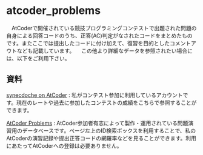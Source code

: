 # atcoder_problems
　AtCoderで開催されている競技プログラミングコンテストで出題された問題の自身による回答コードのうち、正答(AC)判定がなされたコードをまとめたものです。またここでは提出したコードに付け加えて、復習を目的としたコメントアウトなども記載しています。
　この他より詳細なデータを参照されたい場合には、以下をご利用下さい。

## 資料
[synecdoche on AtCoder](https://atcoder.jp/users/synecdoche) :
私がコンテスト参加に利用しているアカウントです。現在のレートや過去に参加したコンテストの成績をこちらで参照することができます。

[AtCoder Problems](https://kenkoooo.com/atcoder#/table/) :
AtCoder参加者有志によって製作・運用されている問題演習用のデータベースです。ページ左上のID検索ボックスを利用することで、私のAtCoderの演習記録や提出正答コードの網羅率などを見ることができます。利用にあたってAtCoderへの登録は必要ありません。

